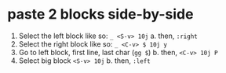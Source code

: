 # paste 2 blocks side-by-side
1. Select the left block like so: `_ <S-v> 10j`
    a. then, `:right`
2. Select the right block like so: `_ <C-v> $ 10j y`
3. Go to left block, first line, last char (`gg $`)
    b. then, `<C-v> 10j P`
4. Select big block `<S-v> 10j`
    b. then, `:left`
